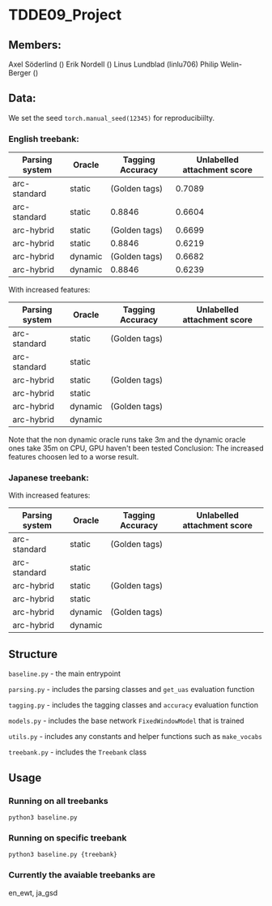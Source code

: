 # TDDE09_Project

## Members:

Axel Söderlind ()
Erik Nordell ()
Linus Lundblad (linlu706)
Philip Welin-Berger ()

## Data:

We set the seed `torch.manual_seed(12345)` for reproducibiilty.

### English treebank:

| Parsing system | Oracle  | Tagging Accuracy | Unlabelled attachment score |
| -------------- | ------- | ---------------- | --------------------------- |
| arc-standard   | static  | (Golden tags)    | 0.7089                      |
| arc-standard   | static  | 0.8846           | 0.6604                      | 
| arc-hybrid     | static  | (Golden tags)    | 0.6699                      |
| arc-hybrid     | static  | 0.8846           | 0.6219                      |
| arc-hybrid     | dynamic | (Golden tags)    | 0.6682                      |
| arc-hybrid     | dynamic | 0.8846           | 0.6239                      |

With increased features:

| Parsing system | Oracle  | Tagging Accuracy | Unlabelled attachment score |
| -------------- | ------- | ---------------- | --------------------------- |
| arc-standard   | static  | (Golden tags)    |                       | 
| arc-standard   | static  |            |                       | 
| arc-hybrid     | static  | (Golden tags)    |                       | 
| arc-hybrid     | static  |            |                       | 
| arc-hybrid     | dynamic | (Golden tags)    |                       |
| arc-hybrid     | dynamic |            |                       |

Note that the non dynamic oracle runs take 3m and the dynamic oracle ones take 35m on CPU, GPU haven't been tested
Conclusion: The increased features choosen led to a worse result.

### Japanese treebank:

With increased features:

| Parsing system | Oracle  | Tagging Accuracy | Unlabelled attachment score |
| -------------- | ------- | ---------------- | --------------------------- |
| arc-standard   | static  | (Golden tags)    |                       |
| arc-standard   | static  |            |                       |
| arc-hybrid     | static  | (Golden tags)    |                       |
| arc-hybrid     | static  |            |                       |
| arc-hybrid     | dynamic | (Golden tags)    |                       |
| arc-hybrid     | dynamic |            |                       |

## Structure

`baseline.py` - the main entrypoint

`parsing.py` - includes the parsing classes and `get_uas` evaluation function

`tagging.py` - includes the tagging classes and `accuracy` evaluation function

`models.py` - includes the base network `FixedWindowModel` that is trained

`utils.py` - includes any constants and helper functions such as `make_vocabs`

`treebank.py` - includes the `Treebank` class

## Usage

### Running on all treebanks

```shell
python3 baseline.py
```

### Running on specific treebank

```shell
python3 baseline.py {treebank}
```

### Currently the avaiable treebanks are

en_ewt, ja_gsd

